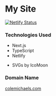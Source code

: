 # My Site

[![Netlify Status](https://api.netlify.com/api/v1/badges/b7c29f5e-2307-487f-8804-9b4fbd74969c/deploy-status)](https://app.netlify.com/sites/quizzical-bhabha-f721b2/deploys)

### Technologies Used
- Next.js
- TypeScript
- Netlify

* SVGs by IcoMoon

### Domain Name
[colemichaels.com](https://colemichaels.com)